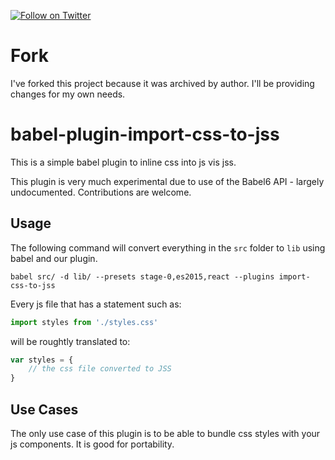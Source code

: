 [![Follow on Twitter](https://img.shields.io/twitter/follow/websecurify.svg?logo=twitter)](https://twitter.com/websecurify)

# Fork 
I've forked this project because it was archived by author. 
I'll be providing changes for my own needs.

# babel-plugin-import-css-to-jss

This is a simple babel plugin to inline css into js vis jss.

This plugin is very much experimental due to use of the Babel6 API - largely undocumented. Contributions are welcome.

## Usage

The following command will convert everything in the `src` folder to `lib` using babel and our plugin.

    babel src/ -d lib/ --presets stage-0,es2015,react --plugins import-css-to-jss

Every js file that has a statement such as:

```javascript
import styles from './styles.css'
```

will be roughtly translated to:

```javascript
var styles = {
    // the css file converted to JSS
}
```

## Use Cases

The only use case of this plugin is to be able to bundle css styles with your js components. It is good for portability.
